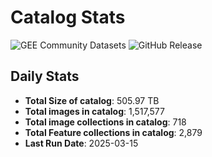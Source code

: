 # Catalog Stats

![GEE Community Datasets](https://img.shields.io/endpoint?url=https://gist.githubusercontent.com/samapriya/34bc0c1280d475d3a69e3b60a706226e/raw/community.json)
![GitHub Release](https://img.shields.io/github/v/release/samapriya/awesome-gee-community-datasets)

## Daily Stats

<!-- START_MARKER -->
* **Total Size of catalog**: 505.97 TB
* **Total images in catalog**: 1,517,577
* **Total image collections in catalog**: 718
* **Total Feature collections in catalog**: 2,879
* **Last Run Date**: 2025-03-15
<!-- END_MARKER -->
